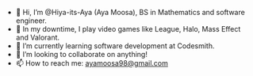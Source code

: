 - 👋 Hi, I’m @Hiya-its-Aya (Aya Moosa), BS in Mathematics and software engineer.
- 👀  In my downtime, I play video games like League, Halo, Mass Effect and Valorant.
- 🌱 I’m currently learning software development at Codesmith. 
- 💞️ I’m looking to collaborate on anything!
- 📫 How to reach me: ayamoosa98@gmail.com

<!---
Hiya-its-Aya/Hiya-its-Aya is a ✨ special ✨ repository because its `README.md` (this file) appears on your GitHub profile.
You can click the Preview link to take a look at your changes.
--->
